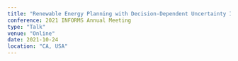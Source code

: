 ```yaml
---
title: "Renewable Energy Planning with Decision-Dependent Uncertainty Induced by Spatial Correlation"
conference: 2021 INFORMS Annual Meeting
type: "Talk"
venue: "Online"
date: 2021-10-24
location: "CA, USA"
---
```

